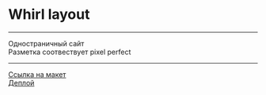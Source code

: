 # Whirl layout 
***
Одностраничный сайт\
Разметка соотвествует pixel perfect
***
[Ссылка на макет](https://www.figma.com/design/LWw82jz7FvPlcwBqKQphhX/Whirl-(Copy)?node-id=2-626&t=swaLMfVQKrzlOasc-1)\
[Деплой](whirl-layout.netlify.app)
